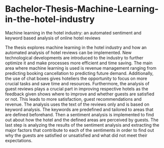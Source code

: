 # Bachelor-Thesis-Machine-Learning-in-the-hotel-industry
Machine learning in the hotel industry: an automated sentiment and keyword based analysis of online hotel reviews

The thesis explores machine learning in the hotel industry and how an automated analysis of hotel reviews can be implemented. New technological developments are introduced to the industry to further optimize it and make processes more efficient and time saving. The main area where machine learning is used is revenue management ranging from predicting booking cancellation to predicting future demand. Additionally, the use of chat boxes gives hoteliers the opportunity to focus on more crucial tasks and save time and resources. Furthermore, the analysis of guest reviews plays a crucial part in improving respective hotels as the feedback given shows where to improve and whether guests are satisfied or not. This leads to more satisfaction, guest recommendations and revenue. The analysis uses the text of the reviews only and is based on keyword analysis. The keywords are predefined and tailored to areas that are defined beforehand. Then a sentiment analysis is implemented to find out about how the hotel and the defined areas are perceived by guests. The last step is analyzing the results of the sentiment analysis and extracting the major factors that contribute to each of the sentiments in order to find out why the guests are satisfied or unsatisfied and what did not meet their expectations.
